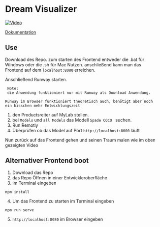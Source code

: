 # Dream Visualizer
[![Video](https://img.youtube.com/vi/Dsj0hKQweoc/0.jpg)](https://www.youtube.com/watch?v=Dsj0hKQweoc)

[Dokumentation](DreamVisualizer.pdf)


## Use

Download des Repo. zum starten des Frontend entweder die .bat für Windows oder die .sh für Mac Nutzen. 
anschließend kann man das Frontend auf dem `localhost:8080` erreichen. 


Anschließend Runway starten. 
```
 Note: 
 die Anwendung funktioniert nur mit Runway als Download Anwendung. 

Runway im Browser funktioniert theoretisch auch, benötigt aber noch ein bisschen mehr Entwicklungszeit
```
1. den Productsreiter  auf MyLab stellen. 
2. bei `Models` und `all Models` das Modell `Spade COCO ` suchen. 
3. Run Remotly 
4. Überprüfen ob das Model auf Port `http://localhost:8000` läuft

Nun zurück auf das Frontend gehen und seinen Traum malen wie im oben gezeigten Video 





## Alternativer Frontend boot

1. Download das Repo
2. das Repo Öffnen in einer Entwickleroberfläche 
3. Im Terminal eingeben 
```
npm install
```
4. Um das Frontend zu starten im Terminal eingeben
```
npm run serve
```
5.  `http://localhost:8080` im Browser eingeben


